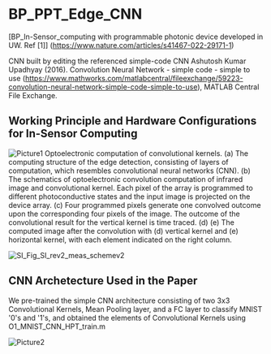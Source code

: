# BP_PPT_Edge_CNN
[BP_In-Sensor_computing with programmable photonic device developed in UW. Ref [1]] (https://www.nature.com/articles/s41467-022-29171-1)

CNN built by editing the referenced simple-code CNN
Ashutosh Kumar Upadhyay (2016). Convolution Neural Network - simple code - simple to use (https://www.mathworks.com/matlabcentral/fileexchange/59223-convolution-neural-network-simple-code-simple-to-use), MATLAB Central File Exchange.

## Working Principle and Hardware Configurations for In-Sensor Computing
![Picture1](https://github.com/seokhlee/BP_HPT_Edge_CNN/assets/100313451/183c3d60-e195-4594-a0fa-586396ce90d9)
Optoelectronic computation of convolutional kernels. (a) The computing structure of the edge detection, consisting of layers of computation, which resembles convolutional neural networks (CNN). (b) The schematics of optoelectronic convolution computation of infrared image and convolutional kernel. Each pixel of the array is programmed to different photoconductive states and the input image is projected on the device array. (c) Four programmed pixels generate one convolved outcome upon the corresponding four pixels of the image. The outcome of the convolutional result for the vertical kernel is time traced. (d) (e) The computed image after the convolution with (d) vertical kernel and (e) horizontal kernel, with each element indicated on the right column.

![SI_Fig_SI_rev2_meas_schemev2](https://github.com/seokhlee/BP_HPT_Edge_CNN/assets/100313451/0f2ab359-904c-46c1-aa10-54196b0fee67)



## CNN Archetecture Used in the Paper

We pre-trained the simple CNN architecture consisting of two 3x3 Convolutional Kernels, Mean Pooling layer, and a FC layer to classify MNIST '0's and '1's, and obtained the elements of Convolutional Kernels using O1_MNIST_CNN_HPT_train.m

![Picture2](https://github.com/seokhlee/BP_HPT_Edge_CNN/assets/100313451/7bbc590e-f996-496f-b60a-b4d20088a23f)
